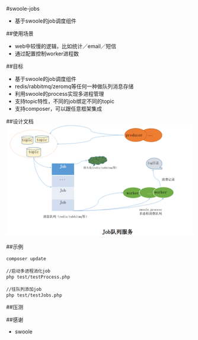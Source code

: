 #swoole-jobs
* 基于swoole的job调度组件

##使用场景
* web中较慢的逻辑，比如统计／email／短信
* 通过配置控制worker进程数

##目标
* 基于swoole的job调度组件
* redis/rabbitmq/zeromq等任何一种做队列消息存储
* 利用swoole的process实现多进程管理
* 支持topic特性，不同的job绑定不同的topic
* 支持composer，可以跟任意框架集成



##设计文档
![架构图](jobs.png)


##示例


```
composer update

//启动多进程消化job
php test/testProcess.php

//往队列添加job
php test/testJobs.php

```


##压测




##感谢
* swoole
